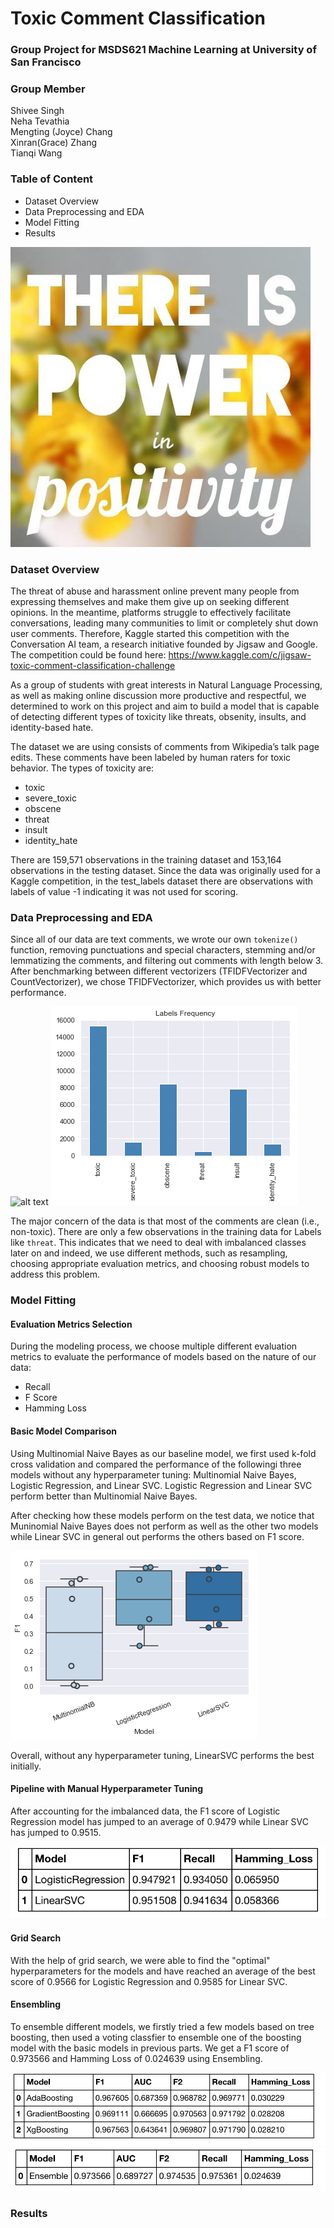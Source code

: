 # Toxic Comment Classification
### Group Project for MSDS621 Machine Learning at University of San Francisco

### Group Member
Shivee Singh  
Neha Tevathia  
Mengting (Joyce) Chang  
Xinran(Grace) Zhang  
Tianqi Wang  

### Table of Content
- Dataset Overview
- Data Preprocessing and EDA
- Model Fitting 
- Results

![alt text](https://github.com/tianqwang/MSDS621-Final-Project/blob/master/image/Power-In-Positivity.jpg?raw=true)

### Dataset Overview
The threat of abuse and harassment online prevent many people from expressing themselves and make them give up on seeking different opinions. In the meantime, platforms struggle to effectively facilitate conversations, leading many communities to limit or completely shut down user comments. Therefore, Kaggle started this competition with the Conversation AI team, a research initiative founded by Jigsaw and Google. The competition could be found here: https://www.kaggle.com/c/jigsaw-toxic-comment-classification-challenge

As a group of students with great interests in Natural Language Processing, as well as making online discussion more productive and respectful, we determined to work on this project and aim to build a model that is capable of detecting different types of toxicity like threats, obsenity, insults, and identity-based hate. 

The dataset we are using consists of comments from Wikipedia’s talk page edits. These comments have been labeled by human raters for toxic behavior. The types of toxicity are:
- toxic
- severe_toxic
- obscene
- threat
- insult
- identity_hate

There are 159,571 observations in the training dataset and 153,164 observations in the testing dataset. Since the data was originally used for a Kaggle competition, in the test_labels dataset there are observations with labels of value -1 indicating it was not used for scoring.

### Data Preprocessing and EDA

Since all of our data are text comments, we wrote our own `tokenize()` function, removing punctuations and special characters, stemming and/or lemmatizing the comments, and filtering out comments with length below 3. After benchmarking between different vectorizers (TFIDFVectorizer and CountVectorizer), we chose TFIDFVectorizer, which provides us with better performance.

![alt text](https://user-images.githubusercontent.com/40482785/49547039-90079900-f896-11e8-8e99-f83e327757ac.png) ![alt text](https://github.com/tianqwang/MSDS621-Final-Project/blob/master/image/label_frequency.png?raw=true)

The major concern of the data is that most of the comments are clean (i.e., non-toxic). There are only a few observations in the training data for Labels like `threat`. This indicates that we need to deal with imbalanced classes later on and indeed, we use different methods, such as resampling, choosing appropriate evaluation metrics, and choosing robust models to address this problem.



### Model Fitting

#### Evaluation Metrics Selection
During the modeling process, we choose multiple different evaluation metrics to evaluate the performance of models based on the nature of our data:

- Recall
- F Score
- Hamming Loss

#### Basic Model Comparison
Using Multinomial Naive Bayes as our baseline model, we first used k-fold cross validation and compared the performance of the followingi three models without any hyperparameter tuning: Multinomial Naive Bayes, Logistic Regression, and Linear SVC. Logistic Regression and Linear SVC perform better than Multinomial Naive Bayes.

After checking how these models perform on the test data, we notice that Muninomial Naive Bayes does not perform as well as the other two models while Linear SVC in general out performs the others based on F1 score. 

![alt text](https://github.com/tianqwang/MSDS621-Final-Project/blob/master/image/model_comparison.png?raw=true) 

Overall, without any hyperparameter tuning, LinearSVC performs the best initially.

#### Pipeline with Manual Hyperparameter Tuning
After accounting for the imbalanced data, the F1 score of Logistic Regression model has jumped to an average of 0.9479 while Linear SVC has jumped to 0.9515.

![alt text](https://github.com/tianqwang/MSDS621-Final-Project/blob/master/image/pipeline_comparison.png?raw=true) 

#### Grid Search

With the help of grid search, we were able to find the "optimal" hyperparameters for the models and have reached an average of the best score of 0.9566 for Logistic Regression and 0.9585 for Linear SVC.


#### Ensembling
To ensemble different models, we firstly tried a few models based on tree boosting, then used a voting classfier to ensemble one of the boosting model with the basic models in previous parts. We get a F1 score of 0.973566 and Hamming Loss of 0.024639 using Ensembling.

![alt text](https://github.com/tianqwang/MSDS621-Final-Project/blob/master/image/Boosting_result.png?raw=true) 
![alt text](https://github.com/tianqwang/MSDS621-Final-Project/blob/master/image/Ensemble_res.png?raw=true) 


### Results


